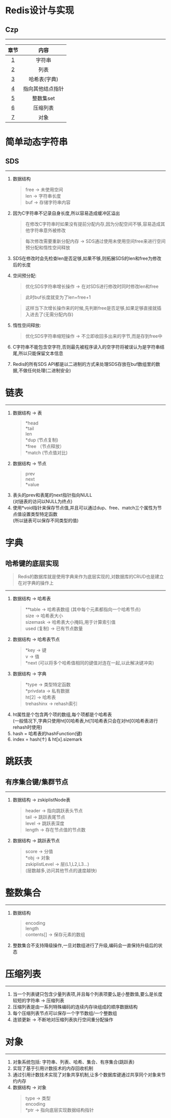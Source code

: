 # Redis设计与实现
## Czp
---

章节 | 内容
:---: | :---:
[1](#简单动态字符串) | 字符串
[2](#链表) | 列表
[3](#字典) | 哈希表(字典)
[4](#跳跃表) | 指向其他结点指针
[5](#整数集合) | 整数集set
[6](#压缩列表) | 压缩列表
[7](#对象) | 对象

# 简单动态字符串
## SDS
---

1. 数据结构
   > free   → 未使用空间   
   > len   → 字符串长度   
   > buf   → 存储字符串内容   
2. 因为C字符串不记录自身长度,所以容易造成缓冲区溢出
   > 在修改C字符串时如果没有提前分配内存,因为分配空间不够,容易造成其他字符串意外被修改   

   > 每次修改需要重新分配内存 → SDS通过使用未使用空间free来进行空间预分配和惰性空间释放   
3. SDS在修改时会先检查len是否足够,如果不够,则拓展SDS的len和free为修改后的长度
4. 空间预分配:
   > 优化SDS字符串增长操作 → 在对SDS进行修改时同时修改len和free   
   
   > 此时buf长度就变为了len+free+1
   
   > 这样当下次增长操作来的时候,先判断free是否足够,如果足够直接就插入进去了(无需分配内存)
5. 惰性空间释放:
   > 优化SDS字符串缩短操作 → 不立即收回多出来的字节,而是存到free中
6. C字符串不能包含空字符,否则最先被程序读入的空字符将被误认为是字符串结尾,所以只能保留文本信息
7. Redis的所有SDS API都是以二进制的方式来处理SDS存放在buf数组里的数据,不做任何处理(二进制安全)

# 链表
---

1. 数据结构 → 表
   > *head   
   > *tail   
   > len   
   > *dup   (节点复制)   
   > *free   （节点释放）  
   > *match   (节点值对比)   
2. 数据结构 → 节点   
   > prev   
   > next   
   > *value   
3. 表头的prev和表尾的next指针指向NULL   
   (对链表的访问以NULL为终点)
4. 使用*void指针来保存节点值,并且可以通过dup、free、match三个属性为节点值设置类型特定函数   
   (所以链表可以保存不同类型的值)

# 字典
## 哈希键的底层实现
> Redis的数据库就是使用字典来作为底层实现的,对数据库的CRUD也是建立在对字典的操作上   
---

1. 数据结构 → 哈希表   
   > **table   → 哈希表数组   (其中每个元素都指向一个哈希节点)   
   > size   → 哈希表大小   
   > sizemask   → 哈希表大小掩码,用于计算索引值   
   > used   (复制)   → 已有节点数量   
2. 数据结构 → 哈希表节点
   > *key   → 键   
   > v   → 值   
   > *next   (可以将多个哈希值相同的键值对连在一起,以此解决键冲突)   
3. 数据结构 → 字典   
   > *type   → 类型特定函数   
   > *privdata   → 私有数据   
   > ht[2]   → 哈希表   
   > trehashinx   → rehash索引   
4. ht属性是个包含两个项的数组,每个项都是个哈希表   
   (一般情况下,字典只使用ht[0]哈希表,ht[1]哈希表只会在对ht[0]哈希表进行rehash时使用)   
5. hash = 哈希表的hashFunction(键)
6. index = hash(↑) & ht[x].sizemark

# 跳跃表
## 有序集合键/集群节点
---

1. 数据结构 → zskiplistNode表   
   > header   → 指向跳跃表头节点    
   > tail   → 跳跃表尾节点   
   > level   → 跳跃表深度   
   > length   → 存在节点值的节点数   
2. 数据结构 → 跳跃表节点   
   > score   → 分值   
   > *obj   → 对象   
   > zskiplistLevel   → 层(L1,L2,L3...)   
     (层数越多,访问其他节点的速度越快)

# 整数集合
---

1. 数据结构
   > encoding     
   > length      
   > contents[]   → 保存元素的数组   
2. 整数集合不支持降级操作,一旦对数组进行了升级,编码会一直保持升级后的状态

# 压缩列表
---

1. 当一个列表键只包含少量列表项,并且每个列表项要么是小整数值,要么是长度较短的字符串 → 压缩列表
2. 压缩列表是由一系列特殊编码的连续内存块组成的顺序数据结构
3. 每个压缩列表节点可以保存一个字节数组/一个整数组
4. 连锁更新 → 不断地对压缩列表执行空间重分配操作

# 对象
---

1. 对象系统包括: 字符串、列表、哈希、集合、有序集合(跳跃表)   
2. 实现了基于引用计数技术的内存回收机制
3. 通过引用计数技术实现了对象共享机制,让多个数据库键通过共享同个对象来节约内存
4. 数据结构 → 对象
   > type   → 类型     
   > encoding      
   > *ptr   → 指向底层实现数据结构指针      
